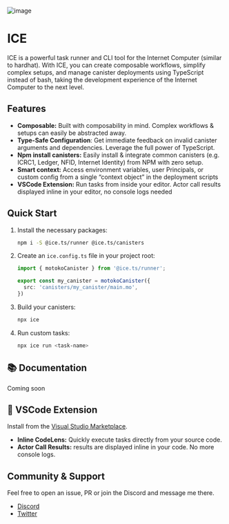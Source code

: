 ![image](https://github.com/user-attachments/assets/90c9aaeb-8421-4595-bd29-89b046636dda)


# ICE

ICE is a powerful task runner and CLI tool for the Internet Computer (similar to hardhat). With ICE, you can create composable workflows, simplify complex setups, and manage canister deployments using TypeScript instead of bash, taking the development experience of the Internet Computer to the next level.

## Features

- **Composable:** Built with composability in mind. Complex workflows & setups can easily be abstracted away.
- **Type-Safe Configuration**: Get immediate feedback on invalid canister arguments and dependencies. Leverage the full power of TypeScript.
- **Npm install canisters:** Easily install & integrate common canisters (e.g. ICRC1, Ledger, NFID, Internet Identity) from NPM with zero setup.
- **Smart context:** Access environment variables, user Principals, or custom config from a single “context object” in the deployment scripts
- **VSCode Extension:** Run tasks from inside your editor. Actor call results displayed inline in your editor, no console logs needed

## Quick Start

1. Install the necessary packages:
   ```bash
   npm i -S @ice.ts/runner @ice.ts/canisters
   ```

2. Create an `ice.config.ts` file in your project root:
   ```typescript
   import { motokoCanister } from '@ice.ts/runner';

   export const my_canister = motokoCanister({
     src: 'canisters/my_canister/main.mo',
   })
   ```

3. Build your canisters:
   ```bash
   npx ice
   ```

4. Run custom tasks:
   ```bash
   npx ice run <task-name>
   ```

## 📚 Documentation

Coming soon

## 🔌 VSCode Extension

Install from the [Visual Studio Marketplace](https://marketplace.visualstudio.com/items?itemName=MioQuispe.vscode-ice-extension).


- **Inline CodeLens:** Quickly execute tasks directly from your source code.
- **Actor Call Results:** results are displayed inline in your code. No more console logs.

## Community & Support

Feel free to open an issue, PR or join the Discord and message me there.

- [Discord](https://discord.gg/SdeC8PF69M)
- [Twitter](https://twitter.com/antimaximal)
